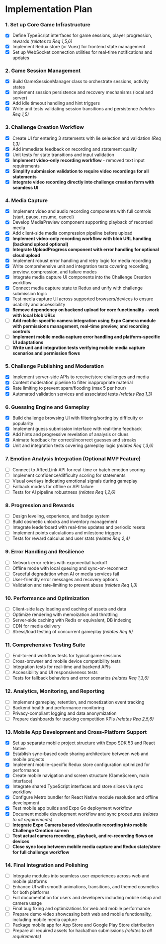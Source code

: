 # Implementation Plan

### 1. Set up Core Game Infrastructure  
- [x] Define TypeScript interfaces for game sessions, player progression, rewards _(relates to Req 1,5,6)_  
- [x] Implement Redux store (or Vuex) for frontend state management  
- [x] Set up WebSocket connection utilities for real-time notifications and updates    

### 2. Game Session Management  
- [x] Build GameSessionManager class to orchestrate sessions, activity states  
- [x] Implement session persistence and recovery mechanisms (local and server)  
- [x] Add idle timeout handling and hint triggers  
- [x] Write unit tests validating session transitions and persistence _(relates Req 1,5)_  

### 3. Challenge Creation Workflow  
- [x] Create UI for entering 3 statements with lie selection and validation _(Req 1,3)_  
- [x] Add immediate feedback on recording and statement quality  
- [x] Unit tests for state transitions and input validation  
- [x] **Implement video-only recording workflow** - removed text input requirements
- [x] **Simplify submission validation to require video recordings for all statements**
- [x] **Integrate video recording directly into challenge creation form with seamless UI**

### 4. Media Capture  
- [x] Implement video and audio recording components with full controls (start, pause, resume, cancel)  
- [x] Develop MediaPreview component supporting playback of recorded media  
- [x] Add client-side media compression pipeline before upload  
- [x] **Implement video-only recording workflow with blob URL handling (backend upload optional)**  
- [x] **Integrate UploadProgress component with error handling for optional cloud upload**  
- [x] Implement robust error handling and retry logic for media recording   
- [x] Write comprehensive unit and integration tests covering recording, preview, compression, and failure modes    
- [x] Integrate media capture UI components into the Challenge Creation workflow  
- [x] Connect media capture state to Redux and unify with challenge submission logic  
- [x] Test media capture UI across supported browsers/devices to ensure usability and accessibility  
- [x] **Remove dependency on backend upload for core functionality - work with local blob URLs**
- [ ] **Add mobile-specific camera integration using Expo Camera module with permissions management, real-time preview, and recording controls**  
- [ ] **Implement mobile media capture error handling and platform-specific UI adaptations**  
- [ ] **Write unit and integration tests verifying mobile media capture scenarios and permission flows**

### 5. Challenge Publishing and Moderation  
- [x] Implement server-side APIs to receive/store challenges and media  
- [x] Content moderation pipeline to filter inappropriate material  
- [x] Rate limiting to prevent spam/flooding (max 5 per hour)  
- [x] Automated validation services and associated tests _(relates Req 1,3)_  

### 6. Guessing Engine and Gameplay  
- [x] Build challenge browsing UI with filtering/sorting by difficulty or popularity  
- [x] Implement guess submission interface with real-time feedback  
- [x] Add hints and progressive revelation of analysis or clues  
- [x] Animate feedback for correct/incorrect guesses and streaks  
- [x] Unit and integration tests covering gameplay logic _(relates Req 1,3,6)_  

### 7. Emotion Analysis Integration (Optional MVP Feature)  
- [ ] Connect to AffectLink API for real-time or batch emotion scoring  
- [ ] Implement confidence/difficulty scoring for statements  
- [ ] Visual overlays indicating emotional signals during gameplay  
- [ ] Fallback modes for offline or API failure  
- [ ] Tests for AI pipeline robustness _(relates Req 1,2,6)_  

### 8. Progression and Rewards  
- [ ] Design leveling, experience, and badge system  
- [ ] Build cosmetic unlocks and inventory management  
- [ ] Integrate leaderboard with real-time updates and periodic resets  
- [ ] Implement points calculations and milestone triggers  
- [ ] Tests for reward calculus and user stats _(relates Req 2,4)_  

### 9. Error Handling and Resilience  
- [ ] Network error retries with exponential backoff  
- [ ] Offline mode with local queuing and sync-on-reconnect  
- [ ] Graceful degradation when AI or media services fail  
- [ ] User-friendly error messages and recovery options  
- [ ] Validation and rate-limiting to prevent abuse _(relates Req 1,3)_  

### 10. Performance and Optimization  
- [ ] Client-side lazy loading and caching of assets and data  
- [ ] Optimize rendering with memoization and throttling  
- [ ] Server-side caching with Redis or equivalent, DB indexing  
- [ ] CDN for media delivery  
- [ ] Stress/load testing of concurrent gameplay _(relates Req 6)_  

### 11. Comprehensive Testing Suite  
- [ ] End-to-end workflow tests for typical game sessions  
- [ ] Cross-browser and mobile device compatibility tests  
- [ ] Integration tests for real-time and backend APIs  
- [ ] Accessibility and UI responsiveness tests  
- [ ] Tests for fallback behaviors and error scenarios _(relates Req 1,3,6)_  

### 12. Analytics, Monitoring, and Reporting  
- [ ] Implement gameplay, retention, and monetization event tracking  
- [ ] Backend health and performance monitoring  
- [ ] Privacy-compliant logging and data anonymization  
- [ ] Prepare dashboards for tracking competition KPIs _(relates Req 2,5,6)_  

### 13. Mobile App Development and Cross-Platform Support
- [x] Set up separate mobile project structure with Expo SDK 53 and React Native  
- [x] Establish sync-based code sharing architecture between web and mobile projects  
- [x] Implement mobile-specific Redux store configuration optimized for performance  
- [x] Create mobile navigation and screen structure (GameScreen, main interface)  
- [x] Integrate shared TypeScript interfaces and store slices via sync workflow  
- [x] Configure Metro bundler for React Native module resolution and offline development  
- [x] Test mobile app builds and Expo Go deployment workflow  
- [x] Document mobile development workflow and sync procedures _(relates to all requirements)_  
- [ ] **Integrate Expo Camera based video/audio recording into mobile Challenge Creation screen**  
- [ ] **Test actual camera recording, playback, and re-recording flows on devices**  
- [ ] **Close sync loop between mobile media capture and Redux state/store for full challenge workflow**

### 14. Final Integration and Polishing  
- [ ] Integrate modules into seamless user experiences across web and mobile platforms  
- [ ] Enhance UI with smooth animations, transitions, and themed cosmetics for both platforms  
- [ ] Full documentation for users and developers including mobile setup and camera usage  
- [ ] Final bug fixing and optimizations for web and mobile performance  
- [ ] Prepare demo video showcasing both web and mobile functionality, including mobile media capture  
- [ ] Package mobile app for App Store and Google Play Store distribution  
- [ ] Prepare all required assets for hackathon submissions _(relates to all requirements)_  
